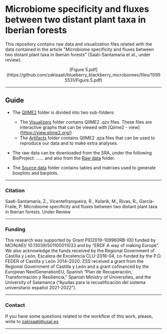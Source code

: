 # Microbiome specificity and fluxes between two distant plant taxa in Iberian forests

This repository contains raw data and visualization files related with the data contained in the article "Microbiome specificity and fluxes between two distant plant taxa in Iberian forests" (Saati-Santamaría et al., under review).


<p align="center">
[Figure 5.pdf](https://github.com/zakisaati/blueberry_blackberry_microbiomes/files/10955531/Figure.5.pdf)


---
## Guide
- The [QIIME2](./QIIME2/) folder is divided into two sub-folders:
  - The [Visualizers](./QIIME2/Visualizers/) folder contains QIIME2 .qzv files. These files are interactive graphs that can be viewed with [Qiime2 - view] (https://view.qiime2.org/)
  - The [Artifacts](./QIIME2/Artifacts/) folder contains QIIME2 .qza files that can be used to reproduce our data and to make extra analyses.
  
- The raw data can be downloaded from the SRA, under the following BioProject: ...... and also from the [Raw data](./Raw_data/) folder.
- The [Source data](./Source_data/) folder contains tables and matrixes used to generate boxplots and barplots. 

---

### Citation

Saati-Santamaría, Z., Vicentefranqueira, R., Kolarik, M., Rivas, R., García-Fraile, P. Microbiome specificity and fluxes between two distant plant taxa in Iberian forests. Under Review

---

### Funding

This research was supported by Grant PID2019-109960RB-I00 funded by MCIN/AEI/ 10.13039/501100011033 and by “ERDF A way of making Europe”. We also acknowledge the funds received by the Regional Government of Castilla y León, Escalera de Excelencia CLU-2018-04, co-funded by the P.O. FEDER of Castilla y León 2014–2020. ZSS received a grant from the Regional Government of Castilla y León and a grant cofinanced by the European NextGenerationEU, Spanish “Plan de Recuperación, Transformación y Resiliencia,” Spanish Ministry of Universities, and the University of Salamanca (“Ayudas para la recualificación del sistema universitario español 2021-2022”).

---


### Contact

If you have some questions related to the workflow of this work, please, write to zakisaati@usal.es

----

